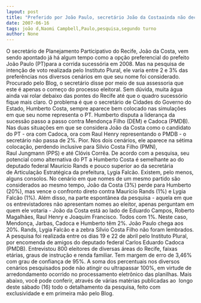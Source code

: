 ```yaml
---
layout: post
title: "Preferido por João Paulo, secretário João da Costaainda não decolou segundo pesquisa"
date: 2007-06-16
tags: joão d,Naomi Campbell,Paulo,pesquisa,segundo turno
author: None
---
```

O secret&aacute;rio de Planejamento Participativo do Recife, Jo&atilde;o da Costa, vem sendo apontado j&aacute; h&aacute; algum tempo como a op&ccedil;&atilde;o preferencial do prefeito Jo&atilde;o Paulo (PT)para a corrida sucess&oacute;ria em 2008. Mas na pesquisa de inten&ccedil;&atilde;o de voto realizada pelo Instituto Plural, ele varia entre 2 e 3% das prefer&ecirc;ncias nos diversos cen&aacute;rios em que seu nome foi considerado.
Procurado pelo Blog, o secret&aacute;rio disse por meio de sua assessoria que este &eacute; apenas o come&ccedil;o do processo eleitoral. 
Sem d&uacute;vida, muita &aacute;gua ainda vai rolar debaixo das pontes do Recife at&eacute; que o quadro sucess&oacute;rio fique mais claro. O problema &eacute; que o secret&aacute;rio de Cidades do Governo do Estado, Humberto Costa, sempre aparece bem colocado nas simula&ccedil;&otilde;es em que seu nome representa o PT. Humberto disputa a lideran&ccedil;a da sucess&atilde;o passo a passo contra Mendon&ccedil;a Filho (DEM) e Cadoca (PMDB).
Nas duas situa&ccedil;&otilde;es em que se considera Jo&atilde;o da Costa como o candidato do PT - ora com Cadoca, ora com Raul Henry representando o PMDB - o secret&aacute;rio n&atilde;o passa de 2%. Pior.&nbsp;Nos dois cen&aacute;rios, ele aparece na s&eacute;tima coloca&ccedil;&atilde;o, perdendo inclusive para Silvio Costa Filho (PMN), Raul&nbsp;Jungmann (PPS) e at&eacute; Cl&oacute;vis Corr&ecirc;a.
De acordo com a pesquisa, seu potencial como alternativa do PT a Humberto Costa &eacute; semelhante ao do deputado federal&nbsp;Maur&iacute;cio Rands e pouco superior ao da secret&aacute;ria de&nbsp;Articula&ccedil;&atilde;o&nbsp;Estrat&eacute;gica da prefeitura, Lygia Falc&atilde;o.
Existem, pelo menos, alguns consolos. No cen&aacute;rio em que nomes de um mesmo partido s&atilde;o considerados ao mesmo tempo, Jo&atilde;o da Costa (3%) perde para Humberto (20%), mas vence o confronto direto contra Maur&iacute;cio Rands (1%) e Lygia Falc&atilde;o (1%). 
Al&eacute;m disso, na parte espont&acirc;nea da pesquisa - aquela em que os entrevistadores n&atilde;o apresentam nomes ao eleitor,&nbsp;apenas perguntam em quem ele votaria - Jo&atilde;o da Costa&nbsp;est&aacute; ao lado de Eduardo Campos, Roberto Magalh&atilde;es, Raul Henry e&nbsp;Joaquim&nbsp;Francisco. Todos com 1%. Neste caso, Mendon&ccedil;a, Jarbas, Cadoca e Humberto t&ecirc;m 2%. Jo&atilde;o Paulo chega aos 20%. Rands, Lygia Falc&atilde;o e a zebra S&iacute;lvio Costa Filho n&atilde;o foram lembrados.
A pesquisa foi realizada entre os dias 19 e 22 de abril pelo Instituto Plural, por encomenda de amigos do deputado federal Carlos Eduardo Cadoca (PMDB). Entrevistou 800 eleitores de diversas &aacute;reas do Recife, faixas et&aacute;rias, graus de instru&ccedil;&atilde;o e renda familiar. Tem margem de erro de 3,46% com grau de confian&ccedil;a de 95%. 
A soma dos percentuais nos diversos cen&aacute;rios pesquisados pode n&atilde;o atingir ou ultrapassar 100%, em virtude de arredondamento ocorrido no processamento eletr&ocirc;nico das planilhas.
Mais abaixo, voc&ecirc; pode conferir,&nbsp;atrav&eacute;s de v&aacute;rias mat&eacute;rias publicadas ao&nbsp; longo deste s&aacute;bado (16)&nbsp;todo o detalhamento da pesquisa, feito com exclusividade e em primeira m&atilde;o pelo Blog.&nbsp; 